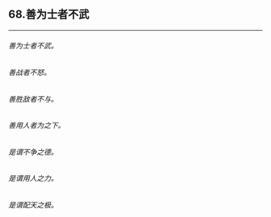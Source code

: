 ## 68.善为士者不武
---


###### 善为士者不武。

###### 善战者不怒。

###### 善胜敌者不与。

###### 善用人者为之下。

###### 是谓不争之德。

###### 是谓用人之力。

###### 是谓配天之极。

######  

